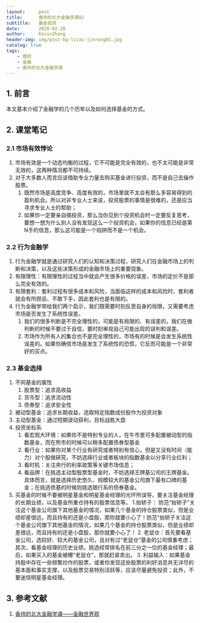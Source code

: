 ```yaml
---
layout:     post
title:      香帅的北大金融学课02
subtitle:   基金投资
date:       2020-02-20
author:     KevinZhang
header-img: img/post-bg-licai-jinrong01.jpg
catalog: true
tags:
    - 理财
    - 金融
    - 香帅的北大金融学课
---
```


## 1. 前言
本文基本介绍了金融学的几个历年以及如何选择基金的方式。

## 2. 课堂笔记
 
### 2.1 市场有效悖论
1. 市场有效是一个动态均衡的过程，它不可能是完全有效的，也不太可能是非常无效的，这两种情况都不可持续。
2. 对于大多数人而言应该借助专业力量去购买基金进行投资，而不是自己去操作股票。
   1. 既然市场是高度竞争、高度有效的，市场里就不太会有那么多容易得到的盈利机会。所以对非专业人士来说，投资股票的事情是很难的，还是应当寻求专业人士的帮助；
   2. 如果你一定要亲自搞投资，那么当你见到个投资机会时一定要反复思考，要想一想为什么别人没有发现这么一个投资机会，如果你的信息已经是第N手的信息，那么这可能是一个陷阱而不是一个机会。

### 2.2 行为金融学
1. 行为金融学就是通过研究人们的认知和决策过程，研究人们在金融市场上的判断和决策，以及这些决策形成的金融市场上的重要现象。
2. 有限理性：有限理性的过程当中就会产生很多价格的误差，市场的定价不是那么完全有效的。
3. 有限套利：套利过程有很多成本和风险，当面临这样的成本和风险时，套利者就会有所顾忌、不敢下手，因此套利也是有限的。
4. 行为金融学带给我们两个启示，我们既需要时刻反思自身的局限，又需要考虑市场是否发生了系统性误差。
   1. 我们的很多判断是不完全理性的，可能是有局限的、有误差的，我们在做判断的时候不要过于自信，要时刻审视自己可能出现的误判和误差。
   2. 市场作为所有人的集合也不是完全理性的，市场有的时候是会发生系统性误差的。如果你确信市场是发生了系统性的恐慌，它反而可能是一个非常好的买点。

### 2.3 基金选择
1. 不同基金的属性
   1. 股票型：追求高收益
   2. 货币型：追求流动性
   3. 债券型：追求安全性
2. 被动型基金：追求长期收益，选取特定指数成份股作为投资对象
3. 主动型基金：通过短期波动获利，目标战胜大盘
4. 投资坐标系
   1. 看宏观大环境：如果你不是特别专业的人，在牛市里可多配置被动型的指数基金，而在熊市的时候可以稍多配置债券型基金
   2. 看行业：如果你对某个行业有研究或者特别有信心，但是又没有时间（能力）对个股做硏究，不妨选择行业或者板块的指数基金以分享行业红利；
   3. 看时机：关注央行的利率政策等关键市场信息；
   4. 看品牌：在挑选主动型股票型基金时，不妨选择王牌基公司的王牌基金。具体而言，就是选择历史悠久、规模较大的基金公司旗下最有口碑的基金；在挑选债基的时候则挑选银行系的债券基金。
5. 买基金的时候不要被明星基金和明星基金经理的光环所误导，要关注基金经理的长期业绩，以及基金所重仓持有的股票信息等。
   1.抬轿子： 防范“抬轿子"关注这个基金公司旗下其他基金的情况，如果几个基金的持仓股票类似，但是业绩却差很远，而且持有的还是小盘股，那你就要小心了！防范“抬轿子关注这个基金公司旗下其他基金的情况，如果几个基金的持仓股票类似，但是业绩却差很远，而且持有的还是小盘股，那你就要小心了！
   2. 老鼠仓：首先要看基金公司，选较好、较大的基金公司，且对有过“老鼠仓”基金的公司慎重考虑；其次，看基金经理的历史业绩，挑选经常排名在前三分之一位的基金经理；最后，如果买入的基金被曝“老鼠仓”，那就赶紧卖出。
   3. 利益输入：如果基金持股中存在一些频繁炒作的股票，或者你发现这些股票的利好消息并无详尽的基本面和事实支撑，以及股票交易特别活跃等，应该尽量避免投资；此外，不要迷信明星基金经理。


## 3. 参考文献
1. [香帅的北大金融学课——金融世界观](https://drive.google.com/file/d/1Uu_PCxVlqFJwLYCtbjYkta4mJMsYTtBM/view)
